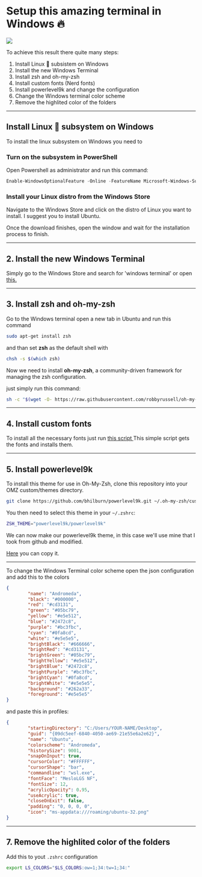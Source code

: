 # Setup this amazing terminal in Windows 🔥

<img src="https://i.imgur.com/E7GdYni.png">

To achieve this result there quite many steps:

1. Install Linux 🐧 subsistem on Windows
2. Install the new Windows Terminal
3. Install zsh and oh-my-zsh
4. Install custom fonts (Nerd fonts)
5. Install powerlevel9k and change the configuration
6. Change the Windows terminal color scheme
7. Remove the highlited color of the folders

----

## Install Linux 🐧 subsystem on Windows

To install the linux subsystem on Windows you need to

###  **Turn on the subsystem in PowerShell**

Open Powershell as administrator and run this command:
```powershell
Enable-WindowsOptionalFeature -Online -FeatureName Microsoft-Windows-Subsystem-Linux
```

### **Install your Linux distro from the Windows Store**
Navigate to the Windows Store and click on the distro of Linux you want to install. I suggest you to install Ubuntu. 

Once the download finishes, open the window and wait for the installation process to finish.


---

## 2. Install the new Windows Terminal
Simply go to the Windows Store and search for 'windows terminal'  or open [this.](https://www.microsoft.com/store/productId/9N0DX20HK701)

--- 

## 3. Install zsh and oh-my-zsh
Go to the Windows terminal open a new tab in Ubuntu and run this command

```bash
sudo apt-get install zsh
```

and than set **zsh** as the default shell with

```bash
chsh -s $(which zsh)
```

Now we need to install **oh-my-zsh**, a community-driven framework for managing the zsh configuration.

just simply run this command:


```bash
sh -c "$(wget -O- https://raw.githubusercontent.com/robbyrussell/oh-my-zsh/master/tools/install.sh)"
```


---

## 4. Install custom fonts

To install all the necessary fonts just run [this script ]()
This simple script gets the fonts and installs them.

---
## 5. Install powerlevel9k

To install this theme for use in Oh-My-Zsh, clone this repository into your OMZ custom/themes directory.

```bash
git clone https://github.com/bhilburn/powerlevel9k.git ~/.oh-my-zsh/custom/themes/powerlevel9k
```


You then need to select this theme in your ```~/.zshrc```:

```bash
ZSH_THEME="powerlevel9k/powerlevel9k"
```
We can now make our powerlevel9k theme, in this case we'll use mine that I took from github and modified. 

[Here]() you can copy it.

---

To change the Windows Terminal color scheme open the json configuration and add this to the colors
```json
{
        "name": "Andromeda",
        "black": "#000000",
        "red": "#cd3131",
        "green": "#05bc79",
        "yellow": "#e5e512",
        "blue": "#2472c8",
        "purple": "#bc3fbc",
        "cyan": "#0fa8cd",
        "white": "#e5e5e5",
        "brightBlack": "#666666",
        "brightRed": "#cd3131",
        "brightGreen": "#05bc79",
        "brightYellow": "#e5e512",
        "brightBlue": "#2472c8",
        "brightPurple": "#bc3fbc",
        "brightCyan": "#0fa8cd",
        "brightWhite": "#e5e5e5",
        "background": "#262a33",
        "foreground": "#e5e5e5"
}
```
and paste this in profiles:

```json
{
        "startingDirectory": "C:/Users/YOUR-NAME/Desktop",
        "guid": "{09dc5eef-6840-4050-ae69-21e55e6a2e62}",
        "name": "Ubuntu",
        "colorscheme": "Andromeda",
        "historySize": 9001,
        "snapOnInput": true,
        "cursorColor": "#FFFFFF",
        "cursorShape": "bar",
        "commandline": "wsl.exe",
        "fontFace": "MesloLGS NF",
        "fontSize": 12,
        "acrylicOpacity": 0.95,
        "useAcrylic": true,
        "closeOnExit": false,
        "padding": "0, 0, 0, 0",
        "icon": "ms-appdata:///roaming/ubuntu-32.png"
}
```
---

## 7. Remove the highlited color of the folders


Add this to yout ```.zshrc``` configuration

```bash
export LS_COLORS="$LS_COLORS:ow=1;34:tw=1;34:"
```
